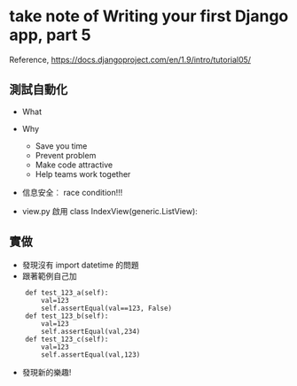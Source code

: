 #  take note of <b>Writing your first Django app, part 5</b>
Reference, https://docs.djangoproject.com/en/1.9/intro/tutorial05/

## 測試自動化
- What
- Why
  - Save you time
  - Prevent problem
  - Make code attractive
  - Help teams work together
  
- 信息安全︰ race condition!!!
- view.py 啟用 class IndexView(generic.ListView):

## 實做
- 發現沒有 import datetime 的問題
- 跟著範例自己加
```
    def test_123_a(self):
        val=123
        self.assertEqual(val==123, False)
    def test_123_b(self):
        val=123
        self.assertEqual(val,234)
    def test_123_c(self):
        val=123
        self.assertEqual(val,123)

```
- 發現新的樂趣!


